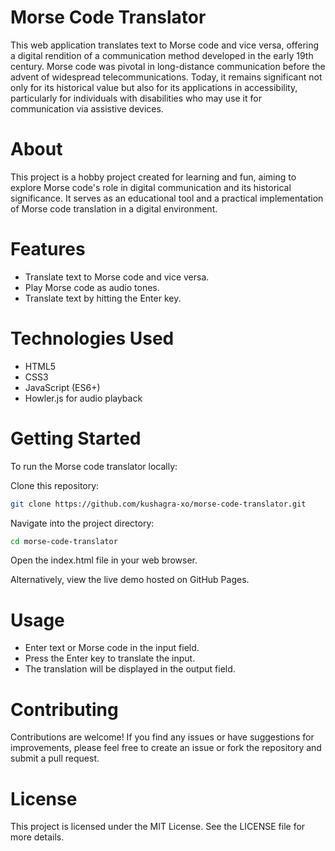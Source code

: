# Morse Code Translator

This web application translates text to Morse code and vice versa, offering a digital rendition of a communication method developed in the early 19th century. Morse code was pivotal in long-distance communication before the advent of widespread telecommunications. Today, it remains significant not only for its historical value but also for its applications in accessibility, particularly for individuals with disabilities who may use it for communication via assistive devices.

# About

This project is a hobby project created for learning and fun, aiming to explore Morse code's role in digital communication and its historical significance. It serves as an educational tool and a practical implementation of Morse code translation in a digital environment.

# Features

- Translate text to Morse code and vice versa.
- Play Morse code as audio tones.
- Translate text by hitting the Enter key.

# Technologies Used

- HTML5
- CSS3
- JavaScript (ES6+)
- Howler.js for audio playback

# Getting Started

To run the Morse code translator locally:

Clone this repository:

```bash
git clone https://github.com/kushagra-xo/morse-code-translator.git
```

Navigate into the project directory:
```bash
cd morse-code-translator
```

Open the index.html file in your web browser.

Alternatively, view the live demo hosted on GitHub Pages.
# Usage

- Enter text or Morse code in the input field.
- Press the Enter key to translate the input.
- The translation will be displayed in the output field.

# Contributing

Contributions are welcome! If you find any issues or have suggestions for improvements, please feel free to create an issue or fork the repository and submit a pull request.

# License
This project is licensed under the MIT License. See the LICENSE file for more details.
